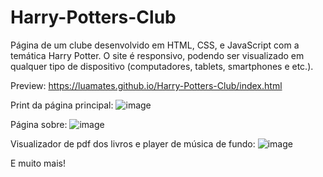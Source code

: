 # Harry-Potters-Club
Página de um clube desenvolvido em HTML, CSS, e JavaScript com a temática Harry Potter.
O site é responsivo, podendo ser visualizado em qualquer tipo de dispositivo (computadores, tablets, smartphones e etc.).

Preview: https://luamates.github.io/Harry-Potters-Club/index.html

Print da página principal:
![image](https://user-images.githubusercontent.com/80285174/138493796-f0063d98-cff8-4ea1-a2eb-c50fcaf2cf96.png)

Página sobre:
![image](https://user-images.githubusercontent.com/80285174/139448518-26d9fc40-ad24-498e-b836-a5300d54ccb6.png)

Visualizador de pdf dos livros e player de música de fundo:
![image](https://user-images.githubusercontent.com/80285174/138494028-ca63e3b1-e466-40db-b877-6b7780bf53c2.png)

E muito mais!
